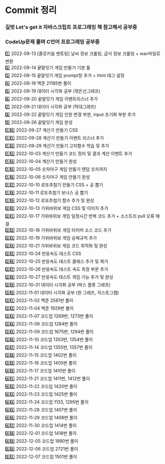 # Commit 정리
### 길벗 Let's get it 자바스크립트 프로그래밍 책 참고해서 공부중 
### CodeUp문제 풀며 C언어 프로그래밍 공부중

:one: 2022-09-13 [콜로키움 멘토링] 날씨 정보 크롤링, 급식 정보 크롤링 + wav파일로 변환 <br>
:two: 2022-09-14 끝말잇기 게임 만들기 기본 틀 <br>
:three: 2022-09-15 끝말잇기 게임 prompt창 추가 + html 태그 설정 <br>
:four: 2022-09-16 백준 21185번 풀이 <br>
:five: 2022-09-19 데이터 시각화 공부 (꺾은선그래프) <br>
:six: 2022-09-20 끝말잇기 게임 이벤트리스너 추가 <br>
:seven: 2022-09-21 데이터 시각화 공부 (막대그래프) <br>
:eight: 2022-09-22 끝말잇기 게임 인원 변경 부분, input 초기화 부분 추가 <br>
:nine: 2022-09-26 끝말잇기 게임 완성 <br>
:one::zero: 2022-09-27 계산기 만들기 CSS <br>
:one::one: 2022-09-28 계산기 만들기 이벤트 리스너 추가 <br>
:one::two: 2022-09-29 계산기 만들기 고차함수 학습 및 추가 <br>
:one::three: 2022-10-03 계산기 만들기 코드 정리 및 결과 계산 이벤트 추가 <br>
:one::four: 2022-10-04 계산기 만들기 완성 <br>
:one::five: 2022-10-05 숫자야구 게임 만들기 랜덤 숫자까지 <br>
:one::six: 2022-10-06 숫자야구 게임 만들기 완성 <br>
:one::seven: 2022-10-10 로또추첨기 만들기 CSS + 공 뽑기 <br>
:one::eight: 2022-10-11 로또추첨기 보너스 공 뽑기 <br>
:one::nine: 2022-10-12 로또추첨기 함수 추가 및 완성 <br>
:two::zero: 2022-10-13 가위바위보 게임 CSS 및 이미지 추가 <br>
:two::one: 2022-10-17 가위바위보 게임 일정시간 반복 코드 추가 + 소스트리 pull 오류 해결 <br>
:two::two: 2022-10-18 가위바위보 게임 타이머 소스 코드 추가 <br>
:two::three: 2022-10-19 가위바위보 게임 승패규칙 추가 <br>
:two::four: 2022-10-21 가위바위보 게임 코드 최적화 및 완성 <br>
:two::five: 2022-10-24 반응속도 테스트 CSS <br>
:two::six: 2022-10-25 반응속도 테스트 클래스 추가 및 제거 <br>
:two::seven: 2022-10-26 반응속도 테스트 속도 측정 부분 추가 <br>
:two::eight: 2022-10-27 반응속도 테스트 게임 기능 추가 및 완성 <br>
:two::nine: 2022-10-31 데이터 시각화 공부 (박스 플롯 그래프) <br>
:three::zero: 2022-11-01 데이터 시각화 공부 (원 그래프, 히스토그램) <br>
:three::one: 2022-11-02 백준 2581번 풀이 <br>
:three::two: 2022-11-04 백준 1929번 풀이 <br>
:three::three: 2022-11-07 코드업 1269번, 1273번 풀이 <br>
:three::four: 2022-11-08 코드업 1284번 풀이 <br>
:three::five: 2022-11-09 코드업 1675번, 1294번 풀이 <br>
:three::six: 2022-11-10 코드업 1353번, 1354번 풀이 <br>
:three::seven: 2022-11-14 코드업 1355번, 1357번 풀이 <br>
:three::eight: 2022-11-15 코드업 1402번 풀이 <br>
:three::nine: 2022-11-16 코드업 1405번 풀이 <br>
:four::zero: 2022-11-17 코드업 1410번 풀이 <br>
:four::one: 2022-11-21 코드업 1411번, 1412번 풀이 <br>
:four::two: 2022-11-22 코드업 1420번 풀이 <br>
:four::three: 2022-11-23 코드업 1425번 풀이 <br>
:four::four: 2022-11-24 코드업 1133, 1295번 풀이 <br>
:four::five: 2022-11-28 코드업 1407번 풀이 <br>
:four::six: 2022-11-29 코드업 1408번 풀이 <br>
:four::seven: 2022-11-30 코드업 1414번 풀이 <br>
:four::eight: 2022-12-01 코드업 1418번 풀이 <br>
:four::nine: 2022-12-05 코드업 1990번 풀이 <br>
:five::zero: 2022-12-06 코드업 2721번 풀이 <br>
:five::one: 2022-12-07 코드업 1501번 풀이 <br>